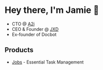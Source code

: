 # Hey there, I'm Jamie 👋

- CTO @ [A2i](https://a2i.network)
- CEO & Founder @ [JXD](https://www.jxd.dev)
- Ex-founder of Docbot

## Products

- [Jobs](https://jobs.jxd.dev) - Essential Task Management
